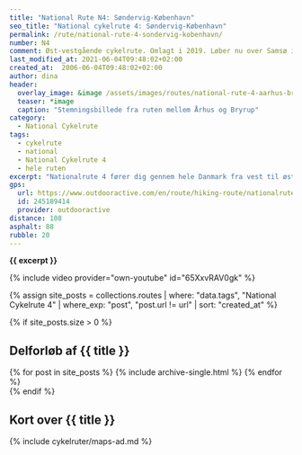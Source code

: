 ```yaml
---
title: "National Rute N4: Søndervig-København"
seo_title: "National cykelrute 4: Søndervig-København"
permalink: /rute/national-rute-4-sondervig-kobenhavn/
number: N4
comment: Øst-vestgående cykelrute. Omlagt i 2019. Løber nu over Samsø i stedet for den nedlagte færgerute Aarhus - Kalundborg.
last_modified_at: 2021-06-04T09:48:02+02:00
created_at:  2006-06-04T09:48:02+02:00
author: dina
header:
  overlay_image: &image /assets/images/routes/national-rute-4-aarhus-bryrup.jpg
  teaser: *image
  caption: "Stemningsbillede fra ruten mellem Århus og Bryrup"
category:
  - National Cykelrute
tags:
  - cykelrute
  - national
  - National Cykelrute 4
  - hele ruten
excerpt: "Nationalrute 4 fører dig gennem hele Danmark fra vest til øst. Du starter i det flade vestlige Jylland, cykler over Midtjyllands højland, Danmarks største sø og skovområde, og ender i København. Landskabet langs cykelruten er meget afvekslende, så du skal vælge en cykel og nogle dæk, der kan få dig komfortabelt gennem skove, forbi søer, op og ned ad bakker og markveje."
gps:
  url: https://www.outdooractive.com/en/route/hiking-route/nationalrute-4-sondervig-til-kobenhavn/245189414/
  id: 245189414
  provider: outdooractive
distance: 108
asphalt: 88
rubble: 20
---
```


**{{ excerpt }}**

{% include video provider="own-youtube" id="65XxvRAV0gk" %}

{% assign site_posts = collections.routes | where: "data.tags", "National Cykelrute 4" | where_exp: "post", "post.url != url" | sort: "created_at" %}

{% if site_posts.size > 0 %}

## Delforløb af {{ title }}

<div class="feature__wrapper">
  {% for post in site_posts %}
    {% include archive-single.html %}
  {% endfor %}
</div>
{% endif %}

## Kort over {{ title }}

{% include cykelruter/maps-ad.md %}
